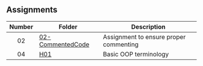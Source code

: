 ## Assignments

| Number | Folder | Description |
| :----: | ------ | ----------- |
|   02  |[02-CommentedCode](https://github.com/chrisganthony/2143-OOP-Anthony/tree/master/Assignments/02-CommentedCode)    |  Assignment to ensure proper commenting  |
|   04  |[H01](https://github.com/chrisganthony/2143-OOP-Anthony/tree/master/Assignments/H01)    |  Basic OOP terminology  |
 

